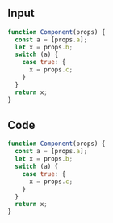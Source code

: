 
## Input

```javascript
function Component(props) {
  const a = [props.a];
  let x = props.b;
  switch (a) {
    case true: {
      x = props.c;
    }
  }
  return x;
}

```

## Code

```javascript
function Component(props) {
  const a = [props.a];
  let x = props.b;
  switch (a) {
    case true: {
      x = props.c;
    }
  }
  return x;
}

```
      